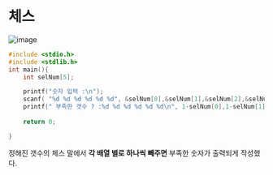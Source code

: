 # 체스 

![image](https://github.com/sc11046/C-programming/assets/121782720/5e5318bf-625b-46c0-9235-f5072cfcfad2)

```c
#include <stdio.h>
#include <stdlib.h>
int main(){
    int selNum[5];

    printf("숫자 입력 :\n");
    scanf( "%d %d %d %d %d %d", &selNum[0],&selNum[1],&selNum[2],&selNum[3],&selNum[4],&selNum[5]);
    printf(" 부족한 갯수 ? :%d %d %d %d %d %d\n", 1-selNum[0],1-selNum[1],2-selNum[2],2-selNum[3],2-selNum[4],8-selNum[5]);
    
    return 0;

}
```

정해진 갯수의 체스 말에서 **각 배열 별로 하나씩 빼주면** 부족한 숫자가 출력되게 작성했다.